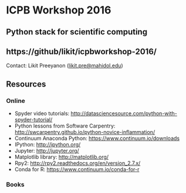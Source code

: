 # ICPB Workshop 2016
## Python stack for scientific computing
## https://github/likit/icpbworkshop-2016/
Contact: Likit Preeyanon (likit.pre@mahidol.edu)

## Resources
### Online
- Spyder video tutorials: http://datasciencesource.com/python-with-spyder-tutorial/
- Python lessons from Software Carpentry: http://swcarpentry.github.io/python-novice-inflammation/
- Continuum Anaconda Python: https://www.continuum.io/downloads
- IPython: http://ipython.org/
- Jupyter: http://jupyter.org/
- Matplotlib library: http://matplotlib.org/
- Rpy2: http://rpy2.readthedocs.org/en/version_2.7.x/
- Conda for R: https://www.continuum.io/conda-for-r

### Books
